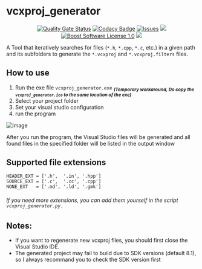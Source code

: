 vcxproj_generator
=====================

<p align="center">
    <a href="https://sonarcloud.io/summary/new_code?id=imahjoub_vcxproj_generator">
        <img src="https://sonarcloud.io/api/project_badges/measure?project=imahjoub_vcxproj_generator&metric=alert_status" alt="Quality Gate Status"></a>
    <a href="https://app.codacy.com/gh/imahjoub/vcxproj_generator/dashboard">
        <img src="https://app.codacy.com/project/badge/Grade/d3d5ebd231b34765bc7b663151a93574" alt="Codacy Badge" /></a>
    <a href="https://github.com/imahjoub/vcxproj_generator/issues?q=is%3Aissue+is%3Aopen+sort%3Aupdated-desc">
        <img src="https://custom-icon-badges.herokuapp.com/github/issues-raw/imahjoub/vcxproj_generator?logo=github" alt="Issues" /></a>
    <a href="https://github.com/imahjoub/vcxproj_generator" alt="GitHub code size in bytes">
        <img src="https://img.shields.io/github/languages/code-size/imahjoub/vcxproj_generator" /></a>
    <a href="https://github.com/imahjoub/vcxproj_generator/blob/main/LICENSE_1_0.txt">
        <img src="https://img.shields.io/badge/license-BSL%201.0-blue.svg" alt="Boost Software License 1.0"></a>
    <a href="https://github.com/imahjoub/vcxproj_generator" alt="Activity">
        <img src="https://img.shields.io/github/commit-activity/y/imahjoub/vcxproj_generator" /></a>
</p>

A Tool that iteratively searches for files (`*.h`, `*.cpp`, `*.c`, etc.) in a given path and its subfolders to generate the `*.vcxproj` and `*.vcxproj.filters` files.

## How to use

1. Run the exe file `vcxproj_generator.exe` <sub>***(Temporary workaround, Do copy the `vcxproj_generator.ico` to the same location of the exe)***</sub>
2. Select your project folder
3. Set your visual studio configuration
4. run the program


![image](https://user-images.githubusercontent.com/48915588/189079254-e0e2caa6-58f7-4eae-a588-7f102c11f991.png)


After you run the program, the Visual Studio files will be generated and all found files in the specified folder will be listed in the output window

## Supported file extensions

```
HEADER_EXT = ['.h',  '.in', '.hpp']
SOURCE_EXT = ['.c',  '.cc', '.cpp']
NONE_EXT   = ['.md', '.ld', '.gmk']
```

###### If you need more extensions, you can add them yourself in the script `vcxproj_generator.py.`

## Notes:

- If you want to regenerate new vcxproj files, you should first close the Visual Studio IDE.
- The generated project may fail to build due to SDK versions (default 8.1), so I always recommand you to check the SDK version first


